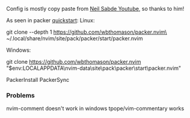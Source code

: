 Config is mostly copy paste from [Neil Sabde Youtube](https://www.youtube.com/playlist?list=PLPDVgSbOnt7LXQ8DTzu37UwCpA0elyD0V), so thanks to him!

As seen in packer [quickstart](https://github.com/wbthomason/packer.nvim#quickstart):
Linux:

git clone --depth 1 https://github.com/wbthomason/packer.nvim\
 ~/.local/share/nvim/site/pack/packer/start/packer.nvim

Windows:

git clone https://github.com/wbthomason/packer.nvim "$env:LOCALAPPDATA\nvim-data\site\pack\packer\start\packer.nvim"


PackerInstall
PackerSync

### Problems
nvim-comment doesn't work in windows tpope/vim-commentary works
